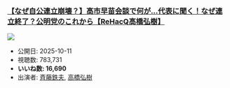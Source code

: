 ### [【なぜ自公連立崩壊？】高市早苗会談で何が…代表に聞く！なぜ連立終了？公明党のこれから【ReHacQ高橋弘樹】](https://www.youtube.com/watch?v=MOY5qRsVZjc)
[![](https://img.youtube.com/vi/MOY5qRsVZjc/sddefault.jpg)](https://www.youtube.com/watch?v=MOY5qRsVZjc)
-   公開日: 2025-10-11
-   視聴数: 783,731
-   **いいね数: 16,690**
-   出演者: [斉藤鉄夫](/rehacq_fan/people/斉藤鉄夫 "wikilink"), [高橋弘樹](/rehacq_fan/people/高橋弘樹 "wikilink")
